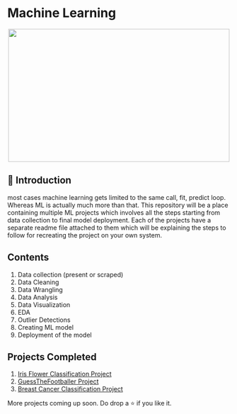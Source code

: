 # Machine Learning 

<p align="center">
<img src="https://encrypted-tbn0.gstatic.com/images?q=tbn:ANd9GcQRqMO6aM8Yeh1BNjgmlxuO1WvFxjoYma-0qzHy2MbIiGke5kFU&s" height="300" width="500">
 </p>

## 📌 Introduction
 most cases machine learning gets limited to the same call, fit, predict loop. Whereas ML is actually much more than that. This repository will be a place containing multiple ML projects which involves all the steps starting from data collection to final model deployment. Each of the projects have a separate readme file attached to them which will be explaining the steps to follow for recreating the project on your own system.

## Contents

1. Data collection (present or scraped)
2. Data Cleaning
3. Data Wrangling
4. Data Analysis
5. Data Visualization
6. EDA
7. Outlier Detections
8. Creating ML model
9. Deployment of the model

## Projects Completed

1. <a href="https://github.com/pratik-276/End-to-End-Machine-Learning-Projects/tree/master/IRIS%20Flower%20Classification%20Project">Iris Flower Classification Project</a>
2. <a href="https://github.com/pratik-276/End-to-End-Machine-Learning-Projects/tree/master/GuessTheFootballer%20project">GuessTheFootballer Project</a>
3. <a href="https://github.com/pratik-276/End-to-End-Machine-Learning-Projects/tree/master/Breast%20Cancer%20Classification%20Project">Breast Cancer Classification Project</a>

More projects coming up soon. Do drop a ⭐ if you like it.
